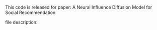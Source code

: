 This code is released for paper: A Neural Influence Diffusion Model for Social Recommendation

file description:
